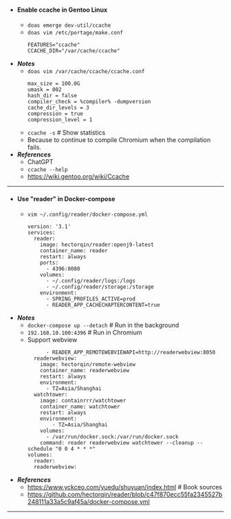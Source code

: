 - #### Enable ccache in Gentoo Linux
    - `doas emerge dev-util/ccache`
    - `doas vim /etc/portage/make.conf`
      ```
      FEATURES="ccache"
      CCACHE_DIR="/var/cache/ccache"
      ```
- ***Notes***
    - `doas vim /var/cache/ccache/ccache.conf`
      ```
      max_size = 100.0G
      umask = 002
      hash_dir = false
      compiler_check = %compiler% -dumpversion
      cache_dir_levels = 3
      compression = true
      compression_level = 1
      ```
    - `ccache -s` # Show statistics
    - Because to continue to compile Chromium when the compilation fails.
- ***References***
    - ChatGPT
    - `ccache --help`
    - https://wiki.gentoo.org/wiki/Ccache
- ---
- #### Use "reader" in Docker-compose
    - `vim ~/.config/reader/docker-compose.yml`
      ```
      version: '3.1'
      services:
        reader:
          image: hectorqin/reader:openj9-latest
          container_name: reader
          restart: always
          ports:
            - 4396:8080
          volumes:
            - ~/.config/reader/logs:/logs
            - ~/.config/reader/storage:/storage
          environment:
            - SPRING_PROFILES_ACTIVE=prod
            - READER_APP_CACHECHAPTERCONTENT=true
      ```
- ***Notes***
    - `docker-compose up --detach` # Run in the background
    - `192.168.10.100:4396` # Run in Chromium
    - Support webview
      ```
            - READER_APP_REMOTEWEBVIEWAPI=http://readerwebview:8050
        readerwebview:
          image: hectorqin/remote-webview
          container_name: readerwebview
          restart: always
          environment:
            - TZ=Asia/Shanghai
        watchtower:
          image: containrrr/watchtower
          container_name: watchtower
          restart: always
          environment:
              - TZ=Asia/Shanghai
          volumes:
            - /var/run/docker.sock:/var/run/docker.sock
          command: reader readerwebview watchtower --cleanup --schedule "0 0 4 * * *"
      volumes:
        reader:
        readerwebview:
      ```
- ***References***
    - https://www.yckceo.com/yuedu/shuyuan/index.html # Book sources
    - https://github.com/hectorqin/reader/blob/c47f870ecc55fa2345527b248111a33a5c9af45a/docker-compose.yml
- ---
